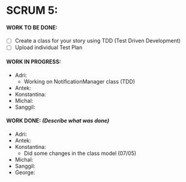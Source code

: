 # SCRUM 5:
#### WORK TO BE DONE:

 - [ ] Create a class for your story using TDD (Test Driven Development)
 - [ ] Upload individual Test Plan

#### WORK IN PROGRESS:

* Adri:
  - Working on NotificationManager class (TDD)
* Antek:
* Konstantina:
* Michal: 
* Sanggil:

#### WORK DONE: *(Describe what was done)*

 * Adri:
 * Antek:
 * Konstantina:
   - Did some changes in the class model (07/05)
 * Michal: 
 * Sanggil:
 * George:
